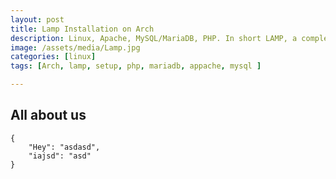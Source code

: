 ```yaml
---
layout: post
title: Lamp Installation on Arch 
description: Linux, Apache, MySQL/MariaDB, PHP. In short LAMP, a complete Open Source solution for web-developer.
image: /assets/media/Lamp.jpg
categories: [linux]
tags: [Arch, lamp, setup, php, mariadb, appache, mysql ]

---
```

## All about us

```
{
    "Hey": "asdasd",
    "iajsd": "asd"
}
```